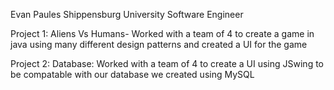 Evan Paules
Shippensburg University
Software Engineer

Project 1: Aliens Vs Humans- Worked with a team of 4 to create a game in java using many different design patterns and created a UI for the game

Project 2: Database: Worked with a team of 4 to create a UI using JSwing to be compatable with our database we created using MySQL
